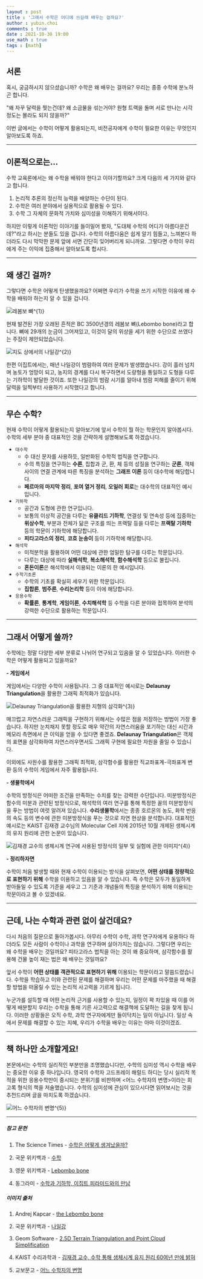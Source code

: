 ```yaml
---
layout : post
title : '그래서 수학은 어디에 쓰길래 배우는 걸까요?'
author : yubin.choi
comments : true
date : 2021-10-30 19:00
use_math : true
tags : [math]
---
```


## 서론

혹시, 궁금하시지 않으셨습니까? 수학은 왜 배우는 걸까요? 우리는 종종 수학에 분노하곤 합니다.

"왜 자꾸 달력을 찢는건데? 왜 소금물을 섞는거야? 원형 트랙을 돌며 서로 만나는 시각 정도는 몰라도 되지 않을까?"

이번 글에서는 수학이 어떻게 활용되는지, 비전공자에게 수학이 필요한 이유는 무엇인지 알아보도록 하죠.

---

## 이론적으로는...

수학 교육론에서는 왜 수학을 배워야 한다고 이야기할까요? 크게 다음의 세 가지와 같다고 합니다.

1. 논리적 추론의 정신적 능력을 배양하는 수단이 된다.
2. 수학은 여러 분야에서 실용적으로 활용될 수 있다.
3. 수학 그 자체의 문화적 가치와 심미성을 이해하기 위해서이다.

하지만 이렇게 이론적인 이야기를 들이밀어 봤자, "도대체 수학의 어디가 아름다운건데?"라고 하시는 분들도 있을 겁니다. 수학의 아름다움은 쉽게 알기 힘들고, 느껴본다 하더라도 다시 막막한 문제 앞에 서면 간단히 잊어버리게 되니까요. 그렇다면 수학이 우리에게 주는 이익에 집중해서 알아보도록 합시다.

---

## 왜 생긴 걸까?

그렇다면 수학은 어떻게 탄생했을까요? 어쩌면 우리가 수학을 쓰기 시작한 이유에 왜 수학을 배워야 하는지 알 수 있을 겁니다.

![레봄보 뼈$^{1)}$](https://www.researchgate.net/profile/Andrej-Kapcar/publication/333390516/figure/fig1/AS:762911760850946@1558903746543/the-Lebombo-bone-https-trueddotorgwordpresscom-blog-downloaded-10102015.jpg)

현재 발견된 가장 오래된 흔적은 BC 3500년경의 레봄보 뼈(Lebombo bone)라고 합니다. 뼈에 29개의 눈금이 그어져있고, 이것이 달의 위상을 세기 위한 수단으로 쓰였다는 주장이 제안되었습니다.

![지도 상에서의 나일강$^{2)}$](https://upload.wikimedia.org/wikipedia/commons/thumb/5/59/Nile-en.svg/400px-Nile-en.svg.png)

한편 이집트에서는, 매년 나일강이 범람하여 여러 문제가 발생했습니다. 강이 흘러 넘치며 농토가 엉망이 되고, 농지의 경계를 다시 복구하면서 도량형을 통일하고 도형을 다루는 기하학이 발달한 것이죠. 또한 나일강의 범람 시기를 알아내 범람 피해를 줄이기 위해 달력을 일찍부터 사용하기 시작했다고 합니다.

---

## 무슨 수학?

현재 수학이 어떻게 활용되는지 알아보기에 앞서 수학이 뭘 하는 학문인지 알아봅시다. 수학의 세부 분야 중 대표적인 것을 간략하게 설명해보도록 하겠습니다.

- `대수학`
  - 수 대신 문자를 사용하듯, 일반화된 수학적 법칙을 연구합니다.
  - 수의 특징을 연구하는 **수론**, 집합과 군, 환, 체 등의 성질을 연구하는 **군론**, 객체 사이의 연결 관계에 따른 특징을 분석하는 **그래프 이론** 등이 대수학에 해당합니다.
  - **페르마의 마지막 정리**, **포여 열거 정리**, **오일러 회로**는 대수학의 대표적인 예시입니다.
- `기하학`
  - 공간과 도형에 관한 연구입니다.
  - 보통의 이상적 공간을 다루는 **유클리드 기하학**, 연결성 및 연속성 등에 집중하는 **위상수학**, 부분과 전체가 닮은 구조를 띄는 프랙탈 등을 다루는 **프랙탈 기하학** 등의 학문이 기하학에 해당합니다.
  - **피타고라스의 정리**, **코흐 눈송이** 등이 기하학에 해당합니다.
- `해석학`
  - 미적분학을 활용하여 어떤 대상에 관한 엄밀한 탐구를 다루는 학문입니다.
  - 다루는 대상에 따라 **실해석학**, **복소해석학**, **함수해석학** 등으로 불립니다.
  - **혼돈이론**은 해석학에서 이용되는 이론의 한 예시입니다.
- `수학기초론`
  - 수학의 기초를 확실히 세우기 위한 학문입니다.
  - **집합론**, **범주론**, **수리논리학** 등이 이에 해당합니다.
- `응용수학`
  - **확률론**, **통계학**, **게임이론**, **수치해석학** 등 수학을 다른 분야와 접목하여 분석의 강력한 수단으로 활용하는 학문입니다.

---

## 그래서 어떻게 쓸까?

수학에는 정말 다양한 세부 분류로 나뉘어 연구되고 있음을 알 수 있었습니다. 이러한 수학은 어떻게 활용되고 있을까요?

**\- 게임에서**

게임에서는 다양한 수학이 사용됩니다. 그 중 대표적인 예시로는 **Delaunay Triangulation**을 활용한 그래픽 최적화가 있습니다.

![Delaunay Triangulation을 활용한 지형의 삼각화$^{3)}$](https://user-images.githubusercontent.com/46587635/139430573-39cf6cf4-c417-473c-982c-4f3cb66456e5.png)

매끄럽고 자연스러운 그래픽을 구현하기 위해서는 수많은 점을 저장하는 방법이 가장 좋습니다. 하지만 눈치채지 못할 정도로 매우 약간의 자연스러움을 포기하는 대신 시간과 메모리 측면에서 큰 이익을 얻을 수 있다면 좋겠죠. **Delaunay Triangulation**은 객체의 표면을 삼각화하여 자연스러우면서도 그래픽 구현에 필요한 자원을 줄일 수 있습니다.

이외에도 사원수를 활용한 그래픽 최적화, 삼각함수를 활용한 직교좌표계-극좌표계 변환 등의 수학이 게임에서 자주 활용됩니다.

**\- 생물학에서**

수학의 방정식은 어떠한 조건을 만족하는 수치를 찾는 강력한 수단입니다. 미분방정식은 함수의 미분과 관련된 방정식으로, 해석학의 여러 연구를 통해 특정한 꼴의 미분방정식을 푸는 방법이 여럿 알려져 있습니다. **수리생물학**에서는 종종 호르몬의 농도, 화학 반응의 속도 등의 변수에 관한 미분방정식을 푸는 것으로 자연 현상을 분석합니다. 대표적인 예시로는 KAIST 김재경 교수님의 Molecular Cell 지에 2015년 10월 개제된 생체시계의 유지 원리에 관한 논문이 있습니다.

![김재경 교수의 생체시계 연구에 사용된 방정식의 일부 및 실험에 관한 이미지$^{4)}$](https://user-images.githubusercontent.com/46587635/139520992-417ba266-bd79-477f-bb40-90f1f7a55db3.png)

**\- 정리하자면**

수학이 처음 발생할 때와 현재 수학이 이용되는 방식을 살펴보면, **어떤 상태를 정량적으로 표현하기 위해** 수학을 이용하고 있음을 알 수 있습니다. 즉 수학은 모두가 동일하게 받아들일 수 있도록 기준을 세우고 그 기준과 개념들의 특징을 분석하기 위해 이용되는 학문이라고 볼 수 있겠네요.

---

## 근데, 나는 수학과 관련 없이 살건데요?

다시 처음의 질문으로 돌아가봅시다. 아무리 수학이 수학, 과학 연구자에게 유용하다 하더라도 모든 사람이 수학이나 과학을 연구하며 살아가지는 않습니다. 그렇다면 우리는 왜 수학을 배우는 것일까요? 피타고라스 법칙을 아는 것이 왜 중요하며, 삼각함수를 활용해 건물 높이 재는 법은 왜 배우는 것일까요?

앞서 수학이 **어떤 상태를 객관적으로 표현하기 위해** 이용되는 학문이라고 말씀드렸습니다. 수학을 학습하고 이와 관련된 문제를 해결하며 우리는 어떤 문제를 마주했을 때 해결할 방법을 떠올릴 수 있는 논리적 사고력을 기르게 됩니다.

누군가를 설득할 때 어떤 논리적 근거를 사용할 수 있는지, 일정이 꽉 차있을 때 이를 어떻게 배분할지 우리는 수학을 통해 기른 사고력으로 해결책에 도달하는 길을 찾게 됩니다. 이러한 상황들은 오직 수학, 과학 연구자에게만 들이닥치는 일이 아닙니다. 일상 속에서 문제를 해결할 수 있는 지혜, 우리가 수학을 배우는 이유는 아마 이것이겠죠.

---

## 책 하나만 소개할게요!

본문에서는 수학의 실리적인 부분만을 조명했습니다만, 수학의 심미성 역시 수학을 배우는 중요한 이유 중 하나입니다. 영국의 수학자 고드프레이 해럴드 하디는 당시 실리적 목적을 위한 응용수학만이 중시되는 분위기를 비판하며 <어느 수학자의 변명>이라는 회고록 형식의 책을 저술했습니다. 수학의 심미성에 관심이 있으시다면 읽어보시는 것을 추천드리며 글을 마치도록 하겠습니다.

![어느 수학자의 변명$^{5)}$](http://image.kyobobook.co.kr/images/book/large/297/l9788998853297.jpg)



---

##### 참고 문헌

1) The Science Times - [수학은 어떻게 생겨났을까?](https://www.sciencetimes.co.kr/news/%EC%88%98%ED%95%99%EC%9D%80-%EC%96%B4%EB%96%BB%EA%B2%8C-%EC%83%9D%EA%B2%A8%EB%82%AC%EC%9D%84%EA%B9%8C/)

2) 국문 위키백과 - [수학](https://ko.wikipedia.org/wiki/%EC%88%98%ED%95%99)

3) 영문 위키백과 - [Lebombo bone](https://en.wikipedia.org/wiki/Lebombo_bone)

4) 동그라미 - [수학과 기하학, 이집트 피라미드와의 만남](https://brunch.co.kr/@goldstar10041/34)

##### 이미지 출처

1) Andrej Kapcar - [the Lebombo bone](https://www.researchgate.net/figure/the-Lebombo-bone-https-trueddotorgwordpresscom-blog-downloaded-10102015_fig1_333390516)

2) 국문 위키백과 - [나일강](https://ko.wikipedia.org/wiki/%EB%82%98%EC%9D%BC%EA%B0%95)

3) Geom Software - [2.5D Terrain Triangulation and Point Cloud Simplification](https://www.geom.at/terrain-triangulation/)

4) KAIST 수리과학과 - [김재경 교수, 수학 통해 생체시계 유지 원리 60여년 만에 밝혀](https://mathsci.kaist.ac.kr/home/2015/10/%EA%B9%80%EC%9E%AC%EA%B2%BD-%EA%B5%90%EC%88%98-%EC%88%98%ED%95%99-%ED%86%B5%ED%95%B4-%EC%83%9D%EC%B2%B4%EC%8B%9C%EA%B3%84-%EC%9C%A0%EC%A7%80-%EC%9B%90%EB%A6%AC-60%EC%97%AC%EB%85%84-%EB%A7%8C%EC%97%90/)

5) 교보문고 - [어느 수학자의 변명](http://www.kyobobook.co.kr/product/detailViewKor.laf?ejkGb=KOR&mallGb=KOR&barcode=9788998853297&orderClick=LAG&Kc=)
